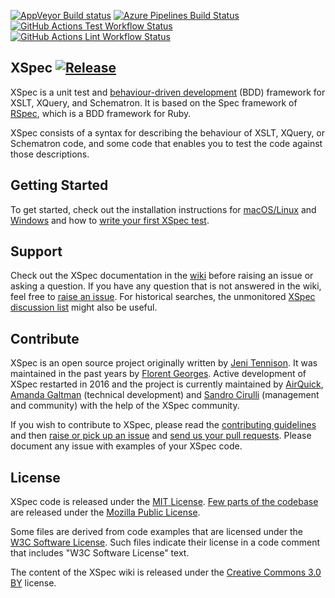 [![AppVeyor Build status](https://ci.appveyor.com/api/projects/status/github/xspec/xspec?branch=master&svg=true "AppVeyor Build Status")](https://ci.appveyor.com/project/xspec/xspec/branch/master)
[![Azure Pipelines Build Status](https://dev.azure.com/xspec/xspec/_apis/build/status/xspec.xspec?branchName=master)](https://dev.azure.com/xspec/xspec/_build/latest?definitionId=1&branchName=master)
[![GitHub Actions Test Workflow Status](https://github.com/xspec/xspec/workflows/Test/badge.svg?branch=master&event=push)](https://github.com/xspec/xspec/actions?query=branch%3Amaster+event%3Apush+workflow%3ATest)
[![GitHub Actions Lint Workflow Status](https://github.com/xspec/xspec/workflows/Lint/badge.svg?branch=master&event=push)](https://github.com/xspec/xspec/actions?query=branch%3Amaster+event%3Apush+workflow%3ALint)

## XSpec [![Release](https://img.shields.io/github/v/release/xspec/xspec.svg)](https://github.com/xspec/xspec/releases/latest)

XSpec is a unit test and [behaviour-driven development](https://en.wikipedia.org/wiki/Behavior_Driven_Development) (BDD) framework for XSLT, XQuery, and Schematron. It is based on the Spec framework of [RSpec](https://rspec.info/), which is a BDD framework for Ruby.

XSpec consists of a syntax for describing the behaviour of XSLT, XQuery, or Schematron code, and some code that enables you to test the code against those descriptions.

## Getting Started

To get started, check out the installation instructions for [macOS/Linux](https://github.com/xspec/xspec/wiki/Installation-on-Mac-and-Linux) and [Windows](https://github.com/xspec/xspec/wiki/Installation-on-Windows) and how to [write your first XSpec test](https://github.com/xspec/xspec/wiki/Getting-Started).

## Support

Check out the XSpec documentation in the [wiki](https://github.com/xspec/xspec/wiki) before raising an issue or asking a question. If you have any question that is not answered in the wiki, feel free to [raise an issue](https://github.com/xspec/xspec/issues). For historical searches, the unmonitored [XSpec discussion list](https://groups.google.com/d/forum/xspec-users) might also be useful.

## Contribute

XSpec is an open source project originally written by [Jeni Tennison](https://github.com/JeniT). It was maintained in the past years by [Florent Georges](https://github.com/fgeorges). Active development of XSpec restarted in 2016 and the project is currently maintained by [AirQuick](https://github.com/AirQuick), [Amanda Galtman](https://github.com/galtm) (technical development) and [Sandro Cirulli](https://github.com/cirulls) (management and community) with the help of the XSpec community.

If you wish to contribute to XSpec, please read the [contributing guidelines](https://github.com/xspec/xspec/blob/master/CONTRIBUTING.md) and then [raise or pick up an issue](https://github.com/xspec/xspec/issues) and [send us your pull requests](https://github.com/xspec/xspec/pulls). Please document any issue with examples of your XSpec code.

## License

XSpec code is released under the [MIT License](LICENSE). [Few parts of the codebase](https://github.com/xspec/xspec/blob/master/java/com/jenitennison/xslt/tests/XSLTCoverageTraceListener.java) are released under the [Mozilla Public License](https://www.mozilla.org/en-US/MPL/).

Some files are derived from code examples that are licensed under the [W3C Software License](https://www.w3.org/copyright/software-license-2023/). Such files indicate their license in a code comment that includes "W3C Software License" text.

The content of the XSpec wiki is released under the [Creative Commons 3.0 BY](https://creativecommons.org/licenses/by/3.0/) license.
